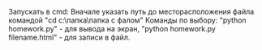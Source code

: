 Запускать в cmd:
Вначале указать путь до месторасположения файла командой "cd с:\папка\папка с фалом"
Команды по выбору:
"python homework.py"               - для вывода на экран,
"python homework.py filename.html" - для записи в файл.
